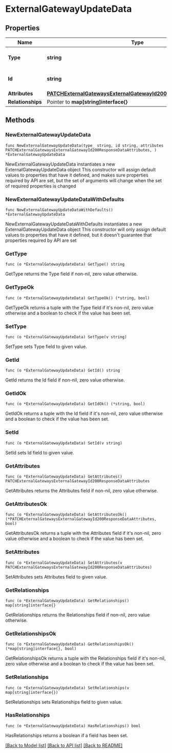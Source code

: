 # ExternalGatewayUpdateData

## Properties

Name | Type | Description | Notes
------------ | ------------- | ------------- | -------------
**Type** | **string** | The resource&#39;s type | 
**Id** | **string** | The resource&#39;s id | 
**Attributes** | [**PATCHExternalGatewaysExternalGatewayId200ResponseDataAttributes**](PATCHExternalGatewaysExternalGatewayId200ResponseDataAttributes.md) |  | 
**Relationships** | Pointer to **map[string]interface{}** |  | [optional] 

## Methods

### NewExternalGatewayUpdateData

`func NewExternalGatewayUpdateData(type_ string, id string, attributes PATCHExternalGatewaysExternalGatewayId200ResponseDataAttributes, ) *ExternalGatewayUpdateData`

NewExternalGatewayUpdateData instantiates a new ExternalGatewayUpdateData object
This constructor will assign default values to properties that have it defined,
and makes sure properties required by API are set, but the set of arguments
will change when the set of required properties is changed

### NewExternalGatewayUpdateDataWithDefaults

`func NewExternalGatewayUpdateDataWithDefaults() *ExternalGatewayUpdateData`

NewExternalGatewayUpdateDataWithDefaults instantiates a new ExternalGatewayUpdateData object
This constructor will only assign default values to properties that have it defined,
but it doesn't guarantee that properties required by API are set

### GetType

`func (o *ExternalGatewayUpdateData) GetType() string`

GetType returns the Type field if non-nil, zero value otherwise.

### GetTypeOk

`func (o *ExternalGatewayUpdateData) GetTypeOk() (*string, bool)`

GetTypeOk returns a tuple with the Type field if it's non-nil, zero value otherwise
and a boolean to check if the value has been set.

### SetType

`func (o *ExternalGatewayUpdateData) SetType(v string)`

SetType sets Type field to given value.


### GetId

`func (o *ExternalGatewayUpdateData) GetId() string`

GetId returns the Id field if non-nil, zero value otherwise.

### GetIdOk

`func (o *ExternalGatewayUpdateData) GetIdOk() (*string, bool)`

GetIdOk returns a tuple with the Id field if it's non-nil, zero value otherwise
and a boolean to check if the value has been set.

### SetId

`func (o *ExternalGatewayUpdateData) SetId(v string)`

SetId sets Id field to given value.


### GetAttributes

`func (o *ExternalGatewayUpdateData) GetAttributes() PATCHExternalGatewaysExternalGatewayId200ResponseDataAttributes`

GetAttributes returns the Attributes field if non-nil, zero value otherwise.

### GetAttributesOk

`func (o *ExternalGatewayUpdateData) GetAttributesOk() (*PATCHExternalGatewaysExternalGatewayId200ResponseDataAttributes, bool)`

GetAttributesOk returns a tuple with the Attributes field if it's non-nil, zero value otherwise
and a boolean to check if the value has been set.

### SetAttributes

`func (o *ExternalGatewayUpdateData) SetAttributes(v PATCHExternalGatewaysExternalGatewayId200ResponseDataAttributes)`

SetAttributes sets Attributes field to given value.


### GetRelationships

`func (o *ExternalGatewayUpdateData) GetRelationships() map[string]interface{}`

GetRelationships returns the Relationships field if non-nil, zero value otherwise.

### GetRelationshipsOk

`func (o *ExternalGatewayUpdateData) GetRelationshipsOk() (*map[string]interface{}, bool)`

GetRelationshipsOk returns a tuple with the Relationships field if it's non-nil, zero value otherwise
and a boolean to check if the value has been set.

### SetRelationships

`func (o *ExternalGatewayUpdateData) SetRelationships(v map[string]interface{})`

SetRelationships sets Relationships field to given value.

### HasRelationships

`func (o *ExternalGatewayUpdateData) HasRelationships() bool`

HasRelationships returns a boolean if a field has been set.


[[Back to Model list]](../README.md#documentation-for-models) [[Back to API list]](../README.md#documentation-for-api-endpoints) [[Back to README]](../README.md)


